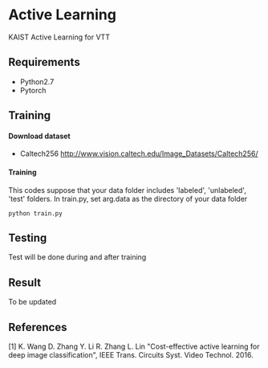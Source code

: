 # Active Learning
KAIST Active Learning for VTT

## Requirements

* Python2.7
* Pytorch

## Training

#### Download dataset
* Caltech256 <http://www.vision.caltech.edu/Image_Datasets/Caltech256/>

#### Training
This codes suppose that your data folder includes 'labeled', 'unlabeled', 'test' folders.
In train.py, set arg.data as the directory of your data folder
```
python train.py
```

## Testing

Test will be done during and after training

## Result

To be updated

## References

[1] K. Wang D. Zhang Y. Li R. Zhang L. Lin "Cost-effective active learning for deep image classification", IEEE Trans. Circuits Syst. Video Technol. 2016. 